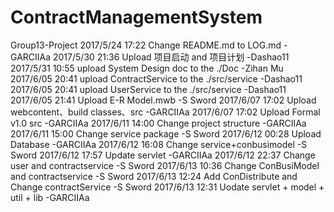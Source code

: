 ﻿# ContractManagementSystem
Group13-Project
2017/5/24 17:22 Change README.md to LOG.md -GARCIIAa
2017/5/30 21:36 Upload 项目启动 and 项目计划 -Dashao11
2017/5/31 10:55 upload System Design doc to the ./Doc -Zihan Mu
2017/6/05 20:41 upload ContractService to the ./src/service -Dashao11
2017/6/05 20:41 upload UserService to the ./src/service -Dashao11
2017/6/05 21:41 Upload E-R Model.mwb -S Sword
2017/6/07 17:02 Upload webcontent、build classes、src -GARCIIAa
2017/6/07 17:02 Upload Formal v1.0 src -GARCIIAa
2017/6/11 14:00 Change project structure -GARCIIAa
2017/6/11 15:00 Change service package -S Sword
2017/6/12 00:28 Upload Database -GARCIIAa
2017/6/12 16:08 Change service+conbusimodel -S Sword
2017/6/12 17:57 Update servlet -GARCIIAa
2017/6/12 22:37 Change user and contractservice -S Sword
2017/6/13 10:36 Change ConBusiModel and contractservice -S Sword
2017/6/13 12:24 Add ConDistribute and Change contractService -S Sword
2017/6/13 12:31 Uodate servlet + model + util + lib -GARCIIAa